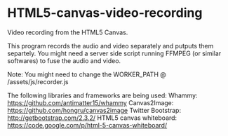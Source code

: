HTML5-canvas-video-recording
============================

Video recording from the HTML5 Canvas.

This program records the audio and video separately and putputs them separtely. You might need a server side script running FFMPEG (or similar softwares) to fuse the audio and video.

Note: You might need to change the WORKER_PATH @ /assets/js/recorder.js

The following libraries and frameworks are being used:
Whammy: https://github.com/antimatter15/whammy
Canvas2Image: https://github.com/hongru/canvas2image
Twitter Bootstrap: http://getbootstrap.com/2.3.2/
HTML5 canvas whiteboard: https://code.google.com/p/html-5-canvas-whiteboard/